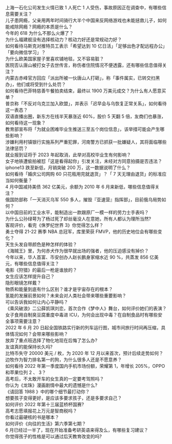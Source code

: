 上海一石化公司发生火情已致 1 人死亡 1 人受伤，事故原因正在调查中，有哪些信息需要关注？  
儿子患网瘾，父亲用两年时间骑行大半个中国来反网络游戏也未能拯救儿子，如何能戒除网瘾？网瘾的本质是什么？  
今年的 618 为什么不那么火爆了？  
为什么福建舰没有选择核动力？核动力好还是常规动力好？  
如何看待马斯克对推特员工表示「希望达到 10 亿日活」「足够出色才配远程办公」「要向微信学习」？  
为什么欧美国家屋子里喜欢铺地毯，又不容易脏？  
医院否认唐山被打女子去世传言，称伤者住院情况不便透露，还有哪些信息值得关注？  
内蒙古赤峰官方回应「派出所被一伙唐山人打砸」，称「事件属实，已转交扫黑办」，他们或将受到什么处罚？  
如何看待巴菲特慈善午餐拍卖结束，最终以 1900 万美元成交？为什么有人愿意买单？  
普京称「不反对乌克兰加入欧盟」，并表示「迟早会与乌恢复正常关系」，如何看待这一表态？  
双语直播出圈，新东方在线半天暴涨近 60%，股价 5 天翻 5 倍，友商们也暴涨，如何看待这一现象？  
教育部宣布将「为就业困难毕业生推送三至五个岗位信息」，该举措可能会产生哪些影响？  
涉嫌利用村镇银行实施系列严重犯罪，河南警方已抓获一批嫌疑人，其将面临哪些法律惩罚？  
就业报到证将于 2023 年起取消，此举对高校毕业生有何影响？  
女子地铁遭偷拍被怼「这是看得起你」引发关注，未经对方同意拍摄是否违法？  
iphone13 跌至新低，月销突破 200  万，这一数据说明了什么？  
如何看待「婚庆公司网购 60 只花瓶用完就退货」？「 7 天无理由退货」的标准应当如何衡量？  
4 月中国减持美债 362 亿美元，余额为 2010 年 6 月来新低，哪些信息值得关注？  
俄国防部称「一天消灭乌军 550 多人，摧毁『亚速营』指挥部」，目前俄乌局势如何？  
以中国目前的工业水平，能制造出一款跟原厂一模一样的劳力士手表吗？  
为什么公孙绿萼为了杨过死了却丝毫没人在意她，所有人都认为理所当然?  
客观评价，看完《侏罗纪世界 3》你觉得怎么样？  
勇士夺得 21-22 赛季 NBA 总冠军，库里荣获 FMVP，他的历史地位会有哪些变化？  
天生头发自带颜色是种怎样的体验？  
《海贼王》里，为何赤犬作为很早就出场的强者，他的压迫感没有掉价？  
今年以来，华人首富、币安创办人赵长鹏身家缩水近 90 %，共蒸发 856 亿美元，有哪些信息值得关注？  
电影《狩猎》的最后一枪是谁放的？  
女生应该怎样提升自己？  
隐形眼镜怎样戴？  
物质和能量到底有什么区别？谁才是宇宙存在的根本？  
氢能的发展前景如何？未来会对人类社会带来哪些重要影响？  
可以告诉我如何让内心平静吗？  
《乘风破浪》二公薛凯琪刘恋，首次合作《梦中人》舞台，如何评价她们的表演？  
女子食用自制臭豆腐重度中毒进 ICU，为何会出现中毒？在自制食品时有哪些安全事项需要注意？  
2022 年 6 月 20 日起全国铁路实行新的列车运行图，城市间旅行时间再压缩，具体情况如何？会带来哪些影响？  
放弃了重点班选择了物化地现在后悔了怎么办?  
友谊真的能保持长久吗?  
比特币失守 20000 美元 / 枚，为 2020 年 12 月以来首次，预计后续走势如何？  
边牧作为智力排名第一的狗，为什么很多人还是不愿意养？  
如何看待 2022 年第一季度国内手机市场份额，荣耀第 1，年增长 205%，OPPO 和苹果位列 2 、 3？  
高考后，不太敢开车的女生真的一定要考驾照吗？  
你认为《龙珠》漫画剧情中最大的遗憾是什么?  
《请回答 1988 》中的哪个细节最打动你？  
想要孩子变得更好，是应该多要求孩子，还是多要求自己？  
如何评价 2022 年第十三届蓝桥杯国赛?  
高考志愿填报花上万元是智商税吗？  
你看过最硬核的书是哪本？  
如何评价《向往的生活》第六季第七期？  
6 月已经过一半了，现在开始准备考研英语来得及么，有哪些复习建议？  
你觉得孩子的性格是可以通过后天教育改变的吗?  
